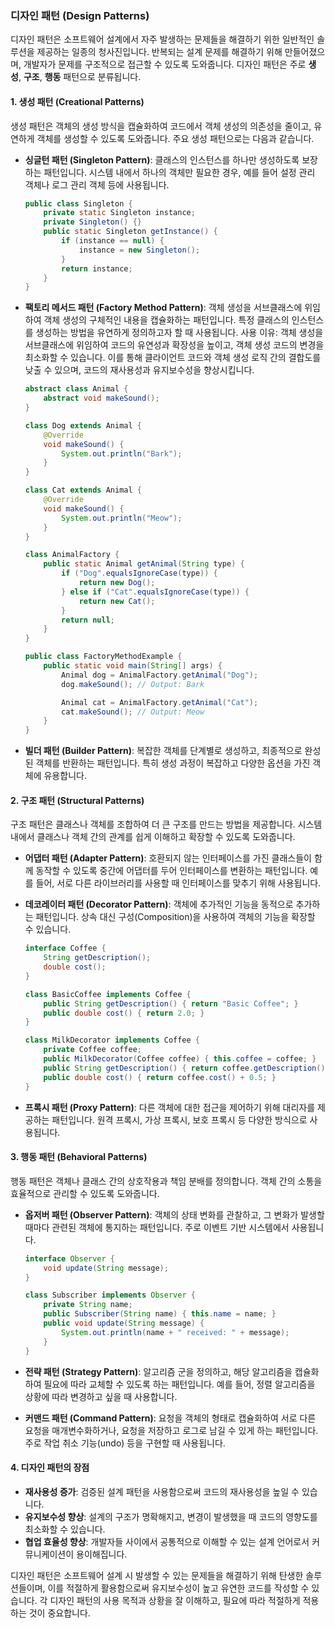 ### 디자인 패턴 (Design Patterns)

디자인 패턴은 소프트웨어 설계에서 자주 발생하는 문제들을 해결하기 위한 일반적인 솔루션을 제공하는 일종의 청사진입니다. 반복되는 설계 문제를 해결하기 위해 만들어졌으며, 개발자가 문제를 구조적으로 접근할 수 있도록 도와줍니다. 디자인 패턴은 주로 **생성**, **구조**, **행동** 패턴으로 분류됩니다.

#### 1. 생성 패턴 (Creational Patterns)

생성 패턴은 객체의 생성 방식을 캡슐화하여 코드에서 객체 생성의 의존성을 줄이고, 유연하게 객체를 생성할 수 있도록 도와줍니다. 주요 생성 패턴으로는 다음과 같습니다.

- **싱글턴 패턴 (Singleton Pattern)**: 클래스의 인스턴스를 하나만 생성하도록 보장하는 패턴입니다. 시스템 내에서 하나의 객체만 필요한 경우, 예를 들어 설정 관리 객체나 로그 관리 객체 등에 사용됩니다.

  ```java
  public class Singleton {
      private static Singleton instance;
      private Singleton() {}
      public static Singleton getInstance() {
          if (instance == null) {
              instance = new Singleton();
          }
          return instance;
      }
  }
  ```

- **팩토리 메서드 패턴 (Factory Method Pattern)**: 객체 생성을 서브클래스에 위임하여 객체 생성의 구체적인 내용을 캡슐화하는 패턴입니다. 특정 클래스의 인스턴스를 생성하는 방법을 유연하게 정의하고자 할 때 사용됩니다.
   사용 이유: 객체 생성을 서브클래스에 위임하여 코드의 유연성과 확장성을 높이고, 객체 생성 코드의 변경을 최소화할 수 있습니다.
  이를 통해 클라이언트 코드와 객체 생성 로직 간의 결합도를 낮출 수 있으며, 코드의 재사용성과 유지보수성을 향상시킵니다.
  
  ```java
  abstract class Animal {
      abstract void makeSound();
  }

  class Dog extends Animal {
      @Override
      void makeSound() {
          System.out.println("Bark");
      }
  }

  class Cat extends Animal {
      @Override
      void makeSound() {
          System.out.println("Meow");
      }
  }

  class AnimalFactory {
      public static Animal getAnimal(String type) {
          if ("Dog".equalsIgnoreCase(type)) {
              return new Dog();
          } else if ("Cat".equalsIgnoreCase(type)) {
              return new Cat();
          }
          return null;
      }
  }

  public class FactoryMethodExample {
      public static void main(String[] args) {
          Animal dog = AnimalFactory.getAnimal("Dog");
          dog.makeSound(); // Output: Bark

          Animal cat = AnimalFactory.getAnimal("Cat");
          cat.makeSound(); // Output: Meow
      }
  }
  ```

- **빌더 패턴 (Builder Pattern)**: 복잡한 객체를 단계별로 생성하고, 최종적으로 완성된 객체를 반환하는 패턴입니다. 특히 생성 과정이 복잡하고 다양한 옵션을 가진 객체에 유용합니다.

#### 2. 구조 패턴 (Structural Patterns)

구조 패턴은 클래스나 객체를 조합하여 더 큰 구조를 만드는 방법을 제공합니다. 시스템 내에서 클래스나 객체 간의 관계를 쉽게 이해하고 확장할 수 있도록 도와줍니다.

- **어댑터 패턴 (Adapter Pattern)**: 호환되지 않는 인터페이스를 가진 클래스들이 함께 동작할 수 있도록 중간에 어댑터를 두어 인터페이스를 변환하는 패턴입니다. 예를 들어, 서로 다른 라이브러리를 사용할 때 인터페이스를 맞추기 위해 사용됩니다.

- **데코레이터 패턴 (Decorator Pattern)**: 객체에 추가적인 기능을 동적으로 추가하는 패턴입니다. 상속 대신 구성(Composition)을 사용하여 객체의 기능을 확장할 수 있습니다.

  ```java
  interface Coffee {
      String getDescription();
      double cost();
  }

  class BasicCoffee implements Coffee {
      public String getDescription() { return "Basic Coffee"; }
      public double cost() { return 2.0; }
  }

  class MilkDecorator implements Coffee {
      private Coffee coffee;
      public MilkDecorator(Coffee coffee) { this.coffee = coffee; }
      public String getDescription() { return coffee.getDescription() + ", Milk"; }
      public double cost() { return coffee.cost() + 0.5; }
  }
  ```

- **프록시 패턴 (Proxy Pattern)**: 다른 객체에 대한 접근을 제어하기 위해 대리자를 제공하는 패턴입니다. 원격 프록시, 가상 프록시, 보호 프록시 등 다양한 방식으로 사용됩니다.

#### 3. 행동 패턴 (Behavioral Patterns)

행동 패턴은 객체나 클래스 간의 상호작용과 책임 분배를 정의합니다. 객체 간의 소통을 효율적으로 관리할 수 있도록 도와줍니다.

- **옵저버 패턴 (Observer Pattern)**: 객체의 상태 변화를 관찰하고, 그 변화가 발생할 때마다 관련된 객체에 통지하는 패턴입니다. 주로 이벤트 기반 시스템에서 사용됩니다.

  ```java
  interface Observer {
      void update(String message);
  }

  class Subscriber implements Observer {
      private String name;
      public Subscriber(String name) { this.name = name; }
      public void update(String message) {
          System.out.println(name + " received: " + message);
      }
  }
  ```

- **전략 패턴 (Strategy Pattern)**: 알고리즘 군을 정의하고, 해당 알고리즘을 캡슐화하여 필요에 따라 교체할 수 있도록 하는 패턴입니다. 예를 들어, 정렬 알고리즘을 상황에 따라 변경하고 싶을 때 사용합니다.

- **커맨드 패턴 (Command Pattern)**: 요청을 객체의 형태로 캡슐화하여 서로 다른 요청을 매개변수화하거나, 요청을 저장하고 로그로 남길 수 있게 하는 패턴입니다. 주로 작업 취소 기능(undo) 등을 구현할 때 사용됩니다.

#### 4. 디자인 패턴의 장점

- **재사용성 증가**: 검증된 설계 패턴을 사용함으로써 코드의 재사용성을 높일 수 있습니다.
- **유지보수성 향상**: 설계의 구조가 명확해지고, 변경이 발생했을 때 코드의 영향도를 최소화할 수 있습니다.
- **협업 효율성 향상**: 개발자들 사이에서 공통적으로 이해할 수 있는 설계 언어로서 커뮤니케이션이 용이해집니다.

디자인 패턴은 소프트웨어 설계 시 발생할 수 있는 문제들을 해결하기 위해 탄생한 솔루션들이며, 이를 적절하게 활용함으로써 유지보수성이 높고 유연한 코드를 작성할 수 있습니다. 각 디자인 패턴의 사용 목적과 상황을 잘 이해하고, 필요에 따라 적절하게 적용하는 것이 중요합니다.

